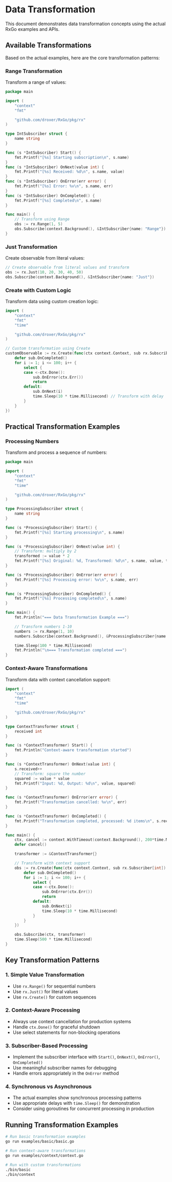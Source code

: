 # Data Transformation

This document demonstrates data transformation concepts using the actual RxGo examples and APIs.

## Available Transformations

Based on the actual examples, here are the core transformation patterns:

### Range Transformation

Transform a range of values:

```go
package main

import (
    "context"
    "fmt"

    "github.com/droxer/RxGo/pkg/rx"
)

type IntSubscriber struct {
    name string
}

func (s *IntSubscriber) Start() {
    fmt.Printf("[%s] Starting subscription\n", s.name)
}
func (s *IntSubscriber) OnNext(value int) {
    fmt.Printf("[%s] Received: %d\n", s.name, value)
}
func (s *IntSubscriber) OnError(err error) {
    fmt.Printf("[%s] Error: %v\n", s.name, err)
}
func (s *IntSubscriber) OnCompleted() {
    fmt.Printf("[%s] Completed\n", s.name)
}

func main() {
    // Transform using Range
    obs := rx.Range(1, 5)
    obs.Subscribe(context.Background(), &IntSubscriber{name: "Range"})
}
```

### Just Transformation

Create observable from literal values:

```go
// Create observable from literal values and transform
obs := rx.Just(10, 20, 30, 40, 50)
obs.Subscribe(context.Background(), &IntSubscriber{name: "Just"})
```

### Create with Custom Logic

Transform data using custom creation logic:

```go
import (
    "context"
    "fmt"
    "time"

    "github.com/droxer/RxGo/pkg/rx"
)

// Custom transformation using Create
customObservable := rx.Create(func(ctx context.Context, sub rx.Subscriber[int]) {
    defer sub.OnCompleted()
    for i := 1; i <= 100; i++ {
        select {
        case <-ctx.Done():
            sub.OnError(ctx.Err())
            return
        default:
            sub.OnNext(i)
            time.Sleep(10 * time.Millisecond) // Transform with delay
        }
    }
})
```

## Practical Transformation Examples

### Processing Numbers

Transform and process a sequence of numbers:

```go
package main

import (
    "context"
    "fmt"
    "time"

    "github.com/droxer/RxGo/pkg/rx"
)

type ProcessingSubscriber struct {
    name string
}

func (s *ProcessingSubscriber) Start() {
    fmt.Printf("[%s] Starting processing\n", s.name)
}

func (s *ProcessingSubscriber) OnNext(value int) {
    // Transform: multiply by 2
    transformed := value * 2
    fmt.Printf("[%s] Original: %d, Transformed: %d\n", s.name, value, transformed)
}

func (s *ProcessingSubscriber) OnError(err error) {
    fmt.Printf("[%s] Processing error: %v\n", s.name, err)
}

func (s *ProcessingSubscriber) OnCompleted() {
    fmt.Printf("[%s] Processing completed\n", s.name)
}

func main() {
    fmt.Println("=== Data Transformation Example ===")

    // Transform numbers 1-10
    numbers := rx.Range(1, 10)
    numbers.Subscribe(context.Background(), &ProcessingSubscriber{name: "Transformer"})

    time.Sleep(100 * time.Millisecond)
    fmt.Println("\n=== Transformation completed ===")
}
```

### Context-Aware Transformations

Transform data with context cancellation support:

```go
import (
    "context"
    "fmt"
    "time"

    "github.com/droxer/RxGo/pkg/rx"
)

type ContextTransformer struct {
    received int
}

func (s *ContextTransformer) Start() {
    fmt.Println("Context-aware transformation started")
}

func (s *ContextTransformer) OnNext(value int) {
    s.received++
    // Transform: square the number
    squared := value * value
    fmt.Printf("Input: %d, Output: %d\n", value, squared)
}

func (s *ContextTransformer) OnError(err error) {
    fmt.Printf("Transformation cancelled: %v\n", err)
}

func (s *ContextTransformer) OnCompleted() {
    fmt.Printf("Transformation completed, processed: %d items\n", s.received)
}

func main() {
    ctx, cancel := context.WithTimeout(context.Background(), 200*time.Millisecond)
    defer cancel()

    transformer := &ContextTransformer{}

    // Transform with context support
    obs := rx.Create(func(ctx context.Context, sub rx.Subscriber[int]) {
        defer sub.OnCompleted()
        for i := 1; i <= 100; i++ {
            select {
            case <-ctx.Done():
                sub.OnError(ctx.Err())
                return
            default:
                sub.OnNext(i)
                time.Sleep(10 * time.Millisecond)
            }
        }
    })

    obs.Subscribe(ctx, transformer)
    time.Sleep(500 * time.Millisecond)
}
```

## Key Transformation Patterns

### 1. Simple Value Transformation
- Use `rx.Range()` for sequential numbers
- Use `rx.Just()` for literal values
- Use `rx.Create()` for custom sequences

### 2. Context-Aware Processing
- Always use context cancellation for production systems
- Handle `ctx.Done()` for graceful shutdown
- Use select statements for non-blocking operations

### 3. Subscriber-Based Processing
- Implement the subscriber interface with `Start()`, `OnNext()`, `OnError()`, `OnCompleted()`
- Use meaningful subscriber names for debugging
- Handle errors appropriately in the `OnError` method

### 4. Synchronous vs Asynchronous
- The actual examples show synchronous processing patterns
- Use appropriate delays with `time.Sleep()` for demonstration
- Consider using goroutines for concurrent processing in production

## Running Transformation Examples

```bash
# Run basic transformation examples
go run examples/basic/basic.go

# Run context-aware transformations
go run examples/context/context.go

# Run with custom transformations
./bin/basic
./bin/context
```